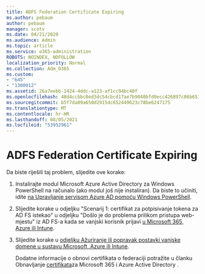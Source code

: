 ```yaml
---
title: ADFS Federation Certificate Expiring
ms.author: pebaum
author: pebaum
manager: scotv
ms.date: 04/21/2020
ms.audience: Admin
ms.topic: article
ms.service: o365-administration
ROBOTS: NOINDEX, NOFOLLOW
localization_priority: Normal
ms.collection: Adm_O365
ms.custom:
- "645"
- "1300012"
ms.assetid: 26a7eebb-1424-4ddc-a123-af1cc94bc40f
ms.openlocfilehash: 48d4ccbbc0ed3dc54cbcd17ae7b9040bfd9ecc426897c06b653bf40bc7d5e9b2
ms.sourcegitcommit: b5f7da89a650d2915dc652449623c78be6247175
ms.translationtype: MT
ms.contentlocale: hr-HR
ms.lasthandoff: 08/05/2021
ms.locfileid: "53952961"
---
```

# <a name="adfs-federation-certificate-expiring"></a>ADFS Federation Certificate Expiring

Da biste riješili taj problem, slijedite ove korake:
  
1. Instalirajte modul Microsoft Azure Active Directory za Windows PowerShell na računalo (ako modul još nije instaliran). Da biste to učiniti, idite [na Upravljanje servisom Azure AD pomoću Windows PowerShell](https://aka.ms/aadposh).

2. Slijedite korake u odjeljku "Scenarij 1: certifikat za potpisivanje tokena za AD FS istekao" u odjeljku "Došlo je do problema prilikom pristupa web-mjestu" iz AD FS-a kada se vanjski korisnik prijavi [u Microsoft 365, Azure ili Intune](https://support.microsoft.com/help/2713898/there-was-a-problem-accessing-the-site-error-from-ad-fs-when-a-federat).

3. Slijedite korake u [odjeljku Ažuriranje ili popravak postavki vanjske domene u sustavu Microsoft, Azure ili Intune](https://docs.microsoft.com/office365/troubleshoot/security/update-federated-domain-office-365).

    Dodatne informacije o obnovi certifikata o federaciji potražite u članku Obnavljanje [certifikata](https://docs.microsoft.com/azure/active-directory/connect/active-directory-aadconnect-o365-certs)za Microsoft 365 i Azure Active Directory .
